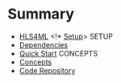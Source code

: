 # Summary

* [HLS4ML](README.md)
<!* [Setup](SETUP.md)>
SETUP
* [Dependencies](setup/DEPENDENCIES.md)
* [Quick Start](setup/QUICKSTART.md)
CONCEPTS
* [Concepts](CONCEPTS.md)
* [Code Repository](https://github.com/hls-fpga-machine-learning/HLS4ML)

